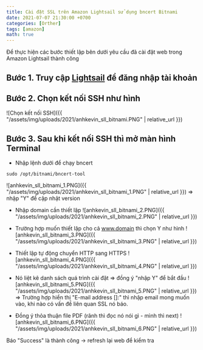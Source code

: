 ```yaml
---
title: Cài đặt SSL trên Amazon Lightsail sử dụng bncert Bitnami
date: 2021-07-07 21:30:00 +0700
categories: [Orther]
tags: [amazon]
math: true
---
```


Để thực hiện các bước thiết lập bên dưới yêu cầu đã cài đặt web trong Amazon Lightsail thành công

## Bước 1. Truy cập [Lightsail](https://lightsail.aws.amazon.com/) để đăng nhập tài khoản
## Bước 2. Chọn kết nối SSH như hình
![Chọn kết nối SSH]({{ "/assets/img/uploads/2021/anhkevin_sll_bitnami.PNG" | relative_url }})
## Bước 3. Sau khi kết nối SSH thì mở màn hình Terminal
- Nhập lệnh dưới để chạy bncert
```shell
sudo /opt/bitnami/bncert-tool
```
![anhkevin_sll_bitnami_1.PNG]({{ "/assets/img/uploads/2021/anhkevin_sll_bitnami_1.PNG" | relative_url }})
=> nhập "Y" để cập nhật version

- Nhập domain cần thiết lập
![anhkevin_sll_bitnami_2.PNG]({{ "/assets/img/uploads/2021/anhkevin_sll_bitnami_2.PNG" | relative_url }})

- Trường hợp muốn thiết lập cho cả www.domain thì chọn Y như hình
![anhkevin_sll_bitnami_3.PNG]({{ "/assets/img/uploads/2021/anhkevin_sll_bitnami_3.PNG" | relative_url }})

- Thiết lập tự động chuyển HTTP sang HTTPS
![anhkevin_sll_bitnami_4.PNG]({{ "/assets/img/uploads/2021/anhkevin_sll_bitnami_4.PNG" | relative_url }})

- Nó liệt kê danh sách quá trình cài đặt => đồng ý "nhập Y" để bắt đầu
![anhkevin_sll_bitnami_5.PNG]({{ "/assets/img/uploads/2021/anhkevin_sll_bitnami_5.PNG" | relative_url }})
=> Trường hợp hiển thị "E-mail address []:" thì nhập email mong muốn vào, khi nào có vấn đề liên quan SSL nó báo.

- Đồng ý thỏa thuận file PDF (rãnh thì đọc nó nói gì - mình thì next)
![anhkevin_sll_bitnami_6.PNG]({{ "/assets/img/uploads/2021/anhkevin_sll_bitnami_6.PNG" | relative_url }})

Báo "Success" là thành công -> refresh lại web để kiểm tra

